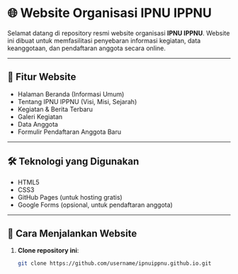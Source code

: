 # 🌐 Website Organisasi IPNU IPPNU

Selamat datang di repository resmi website organisasi **IPNU IPPNU**. Website ini dibuat untuk memfasilitasi penyebaran informasi kegiatan, data keanggotaan, dan pendaftaran anggota secara online.

---

## 📄 Fitur Website

- Halaman Beranda (Informasi Umum)
- Tentang IPNU IPPNU (Visi, Misi, Sejarah)
- Kegiatan & Berita Terbaru
- Galeri Kegiatan
- Data Anggota
- Formulir Pendaftaran Anggota Baru

---

## 🛠️ Teknologi yang Digunakan

- HTML5
- CSS3
- GitHub Pages (untuk hosting gratis)
- Google Forms (opsional, untuk pendaftaran anggota)

---

## 🚀 Cara Menjalankan Website

1. **Clone repository ini**:
   ```bash
   git clone https://github.com/username/ipnuippnu.github.io.git
